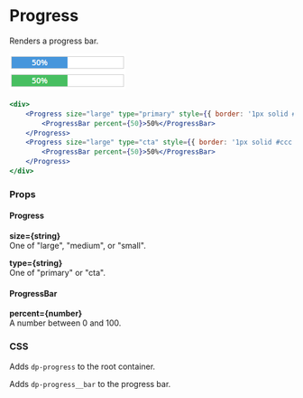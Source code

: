 Progress
========
Renders a progress bar.

![Progress example](../assets/images/progress-1.png)

```jsx
<div>
    <Progress size="large" type="primary" style={{ border: '1px solid #ccc' }}>
        <ProgressBar percent={50}>50%</ProgressBar>
    </Progress>
    <Progress size="large" type="cta" style={{ border: '1px solid #ccc' }}>
        <ProgressBar percent={50}>50%</ProgressBar>
    </Progress>
</div>
```

### Props

#### Progress

**size={string}**  
One of "large", "medium", or "small".

**type={string}**  
One of "primary" or "cta".

#### ProgressBar

**percent={number}**  
A number between 0 and 100.


### CSS
Adds `dp-progress` to the root container.

Adds `dp-progress__bar` to the progress bar.
